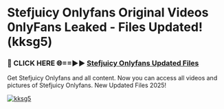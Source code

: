 # Stefjuicy Onlyfans Original Videos 0nlyFans Leaked - Files Updated! (kksg5)

<h3>🔴 CLICK HERE 🌐==►► <a href="https://tinyurl.com/4seja8ks" rel="nofollow">Stefjuicy Onlyfans Updated Files</a></h3>

Get Stefjuicy Onlyfans and all content. Now you can access all videos and pictures of Stefjuicy Onlyfans. New Updated Files 2025!

[![kksg5](https://i.imgur.com/EWjZXRe.gif)](https://tinyurl.com/4seja8ks)
